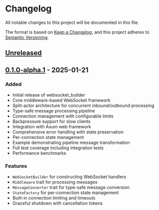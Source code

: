 # Changelog

All notable changes to this project will be documented in this file.

The format is based on [Keep a Changelog](https://keepachangelog.com/en/1.0.0/),
and this project adheres to [Semantic Versioning](https://semver.org/spec/v2.0.0.html).

## [Unreleased]

## [0.1.0-alpha.1] - 2025-01-21

### Added
- Initial release of websocket_builder
- Core middleware-based WebSocket framework
- Split-actor architecture for concurrent inbound/outbound processing
- Type-safe message processing pipeline
- Connection management with configurable limits
- Backpressure support for slow clients
- Integration with Axum web framework
- Comprehensive error handling with state preservation
- Per-connection state management
- Example demonstrating pipeline message transformation
- Full test coverage including integration tests
- Performance benchmarks

### Features
- `WebSocketBuilder` for constructing WebSocket handlers
- `Middleware` trait for processing messages
- `MessageConverter` trait for type-safe message conversion
- `StateFactory` for per-connection state management
- Built-in connection limiting and timeouts
- Graceful shutdown with cancellation tokens

[Unreleased]: https://github.com/verse-pbc/websocket_builder/compare/v0.1.0-alpha.1...HEAD
[0.1.0-alpha.1]: https://github.com/verse-pbc/websocket_builder/releases/tag/v0.1.0-alpha.1